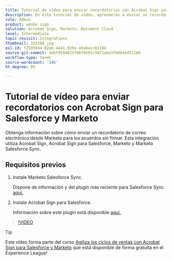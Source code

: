 ```yaml
---
title: Tutorial de vídeo para enviar recordatorios con Acrobat Sign para Salesforce y Marketo
description: En este tutorial de vídeo, aprenderás a enviar un recordatorio por correo electrónico desde Marketo cuando un acuerdo permanece sin firmar después de un periodo de tiempo
role: Admin
product: adobe sign
solution: Acrobat Sign, Marketo, Document Cloud
level: Intermediate
topic-revisit: Integrations
thumbnail: 332506.jpg
exl-id: f2505944-82eb-4e41-929a-a9a0acc81194
source-git-commit: 4ebf9594025f98f0505c58f1ab43fb864ed51206
workflow-type: tm+mt
source-wordcount: '146'
ht-degree: 0%

---
```


# Tutorial de vídeo para enviar recordatorios con Acrobat Sign para Salesforce y Marketo

Obtenga información sobre cómo enviar un recordatorio de correo electrónico desde Marketo para los acuerdos sin firmar. Esta integración utiliza Acrobat Sign, Acrobat Sign para Salesforce, Marketo y Marketo Salesforce Sync.

## Requisitos previos

1. Instale Marketo Salesforce Sync.

   Dispone de información y del plugin más reciente para Salesforce Sync [aquí.](https://experienceleague.adobe.com/docs/marketo/using/product-docs/crm-sync/salesforce-sync/understanding-the-salesforce-sync.html)

1. Instale Acrobat Sign para Salesforce.

   Información sobre este plugin está disponible [aquí.](https://helpx.adobe.com/ca/sign/using/salesforce-integration-installation-guide.html)

>[!VIDEO](https://video.tv.adobe.com/v/332506?quality=12&learn=on&hidetitle=true)

>[!TIP]
>
>Este vídeo forma parte del curso [Agiliza los ciclos de ventas con Acrobat Sign para Salesforce y Marketo](https://experienceleague.adobe.com/?recommended=Sign-U-1-2021.1) que está disponible de forma gratuita en el Experience League!

